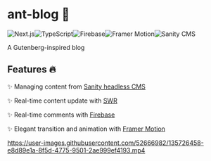# ant-blog :blue_book:

<img alt="Next.js" src="https://img.shields.io/badge/-Next.js-000000?style=for-the-badge&logo=Next.js&logoColor=white" /><img alt="TypeScript" src="https://img.shields.io/badge/-TypeScript-007ACC?style=for-the-badge&logo=TypeScript&logoColor=white" /><img alt="Firebase" src="https://img.shields.io/badge/-Firebase-FFCA28?style=for-the-badge&logo=Firebase&logoColor=white" /><img alt="Framer Motion" src="https://img.shields.io/badge/-Framer%20Motion-0055FF?style=for-the-badge&logo=Framer&logoColor=white" /><img alt="Sanity CMS" src="https://img.shields.io/badge/-Sanity CMS-E63B20?style=for-the-badge&logoColor=white" />

A Gutenberg-inspired blog

## Features :fire:

:sparkles: Managing content from [Sanity headless CMS](https://www.sanity.io/)

:sparkles: Real-time content update with [SWR](https://swr.vercel.app/)

:sparkles: Real-time comments with [Firebase](https://firebase.google.com/)

:sparkles: Elegant transition and animation with [Framer Motion](https://www.framer.com/motion/)

https://user-images.githubusercontent.com/52666982/135726458-e8d89e1a-8f5d-4775-9501-2ae999ef4193.mp4
